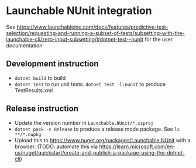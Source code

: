 # Launchable NUnit integration
See https://www.launchableinc.com/docs/features/predictive-test-selection/requesting-and-running-a-subset-of-tests/subsetting-with-the-launchable-cli/zero-input-subsetting/#dotnet-test--nunit for the user documentation

## Development instruction
* `dotnet build` to build
* `dotnet test` to run unit tests. `dotnet test -l:nunit` to produce TestResults.xml

## Release instruction
* Update the version number in `Launchable.NUnit/*.csproj`
* `dotnet pack -c Release` to produce a release mode package. See `ls **/*.nupkg`
* Upload this to https://www.nuget.org/packages/Launchable.NUnit with a browser.
  (TODO: automate this via https://learn.microsoft.com/en-us/nuget/quickstart/create-and-publish-a-package-using-the-dotnet-cli)